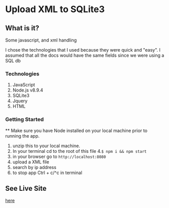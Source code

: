 #  Upload XML to SQLite3

## What is it?
Some javascript, and xml handling

I chose the technologies that I used because they were quick and "easy".
I assumed that all the docs would have the same fields since we were using a SQL db

### Technologies

1. JavaScript
2. Node.js v8.9.4
3. SQLite3
4. Jquery
5. HTML

### Getting Started

** Make sure you have Node installed on your local machine prior to running the app.

1. unzip this to your local machine.
3. In your terminal cd to the root of this file
4.`$ npm i && npm start`
5. in your browser go to `http://localhost:8080`
6. upload a XML file
7. search by ip address
8. to stop app Ctrl + c/^c in terminal


## See Live Site

[here](https://condescending-davinci-4c1297.netlify.com/)